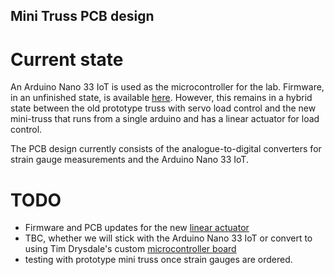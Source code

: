 ## Mini Truss PCB design

# Current state

An Arduino Nano 33 IoT is used as the microcontroller for the lab. Firmware, in an unfinished state, is available [here](https://github.com/dpreid/truss-firmware/tree/main/MiniTruss). However, this remains in a hybrid state between the old prototype truss with servo load control and the new mini-truss that runs from a single arduino and has a linear actuator for load control.

The PCB design currently consists of the analogue-to-digital converters for strain gauge measurements and the Arduino Nano 33 IoT. 

# TODO

- Firmware and PCB updates for the new [linear actuator](https://github.com/dpreid/mini-truss-pcb/blob/main/docs/Actuonix%2BL16%2BDatasheet.pdf)
- TBC, whether we will stick with the Arduino Nano 33 IoT or convert to using Tim Drysdale's custom [microcontroller board](https://github.com/timdrysdale/atmega-demo)
- testing with prototype mini truss once strain gauges are ordered.

